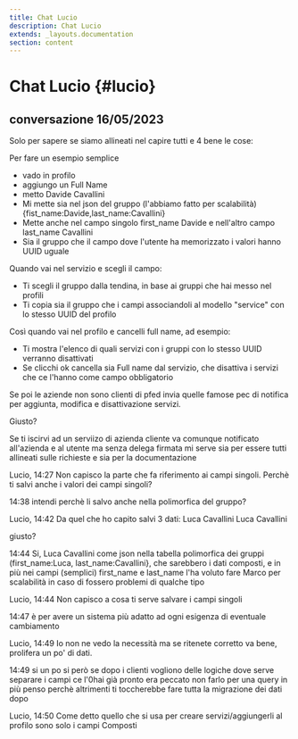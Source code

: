 ```yaml
---
title: Chat Lucio
description: Chat Lucio
extends: _layouts.documentation
section: content
---
```


# Chat Lucio {#lucio}

## conversazione 16/05/2023

Solo per sapere se siamo allineati nel capire tutti e 4 bene le cose:

Per fare un esempio semplice

- vado in profilo
- aggiungo un Full Name
- metto Davide Cavallini
- Mi mette sia nel json del gruppo (l'abbiamo fatto per scalabilità) {fist_name:Davide,last_name:Cavallini}
- Mette anche nel campo singolo first_name Davide e nell'altro campo last_name Cavallini
- Sia il gruppo che il campo dove l'utente ha memorizzato i valori hanno UUID uguale 

Quando vai nel servizio e scegli il campo:

- Ti scegli il gruppo dalla tendina, in base ai gruppi che hai messo nel profili
- Ti copia sia il gruppo che i campi associandoli al modello "service"  con lo stesso UUID del profilo

Così quando vai nel profilo e cancelli full name, ad esempio:

- Ti mostra l'elenco di quali servizi con i gruppi con lo stesso UUID verranno disattivati
- Se clicchi ok cancella sia Full name dal servizio, che disattiva i servizi che ce l'hanno come campo obbligatorio

Se poi le aziende non sono clienti di pfed invia quelle famose pec di notifica per aggiunta, modifica e disattivazione servizi.

Giusto?

Se ti iscirvi ad un serviizo di azienda cliente va comunque notificato all'azienda e al utente ma senza delega firmata
mi serve sia per essere tutti allineati sulle richieste e sia per la documentazione

Lucio, 14:27
Non capisco la parte che fa riferimento ai campi singoli. Perchè ti salvi anche i valori dei campi singoli?

14:38
intendi perchè li salvo anche nella polimorfica del gruppo?

Lucio, 14:42
Da quel che ho capito salvi 3 dati:
Luca Cavallini
Luca
Cavallini

giusto?

14:44
Si, Luca Cavallini come json nella tabella polimorfica dei gruppi (first_name:Luca, last_name:Cavallini}, che sarebbero i dati composti, e in più nei campi (semplici) first_name e last_name
l'ha voluto fare Marco per scalabilità in caso di fossero problemi di qualche tipo 

Lucio, 14:44
Non capisco a cosa ti serve salvare i campi singoli

14:47
è per avere un sistema più adatto ad ogni esigenza di eventuale cambiamento

Lucio, 14:49
Io non ne vedo la necessità ma se ritenete corretto va bene, prolifera un po' di dati.

14:49
si un po si però se dopo i clienti vogliono delle logiche dove serve separare i campi ce l'0hai già pronto
era peccato non farlo per una query in più penso
perchè altrimenti ti toccherebbe fare tutta la migrazione dei dati dopo

Lucio, 14:50
Come detto quello che si usa per creare servizi/aggiungerli al profilo sono solo i campi Composti